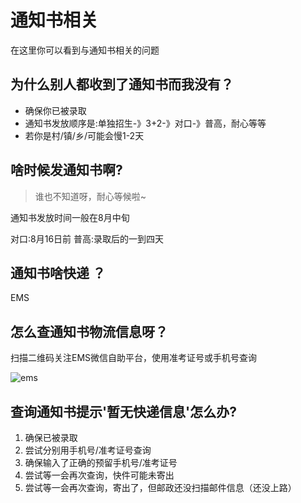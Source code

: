 # 通知书相关

在这里你可以看到与通知书相关的问题

## 为什么别人都收到了通知书而我没有？
* 确保你已被录取
* 通知书发放顺序是:单独招生-》3+2-》对口-》普高，耐心等等
* 若你是村/镇/乡/可能会慢1-2天

## 啥时候发通知书啊?

> 谁也不知道呀，耐心等候啦~

通知书发放时间一般在8月中旬

对口:8月16日前
普高:录取后的一到四天

## 通知书啥快递 ？

EMS

## 怎么查通知书物流信息呀？

扫描二维码关注EMS微信自助平台，使用准考证号或手机号查询

![ems](http://www.ems.com.cn/images/erweima.jpg)

## 查询通知书提示'暂无快递信息'怎么办?

1. 确保已被录取
2. 尝试分别用手机号/准考证号查询
3. 确保输入了正确的预留手机号/准考证号
4. 尝试等一会再次查询，快件可能未寄出
5. 尝试等一会再次查询，寄出了，但邮政还没扫描邮件信息（还没上路）
